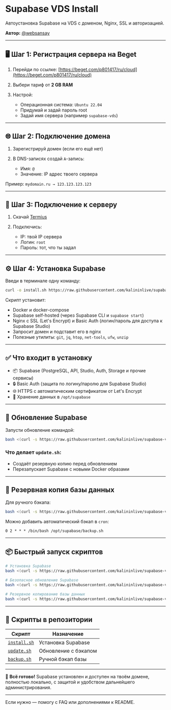 # Supabase VDS Install

Автоустановка Supabase на VDS с доменом, Nginx, SSL и авторизацией.

**Автор:** [@websansay](https://t.me/websansay)

---

## 🖥️ Шаг 1: Регистрация сервера на Beget

1. Перейди по ссылке: [https://beget.com/p801417/ru/cloud](https://beget.com/p801417/ru/cloud)
2. Выбери тариф от **2 GB RAM**
3. Настрой:

   * Операционная система: `Ubuntu 22.04`
   * Придумай и задай пароль root
   * Задай имя сервера (например `supabase-vds`)

---

## 🌐 Шаг 2: Подключение домена

1. Зарегистрируй домен (если его ещё нет)
2. В DNS-записях создай `A`-запись:

   * Имя: `@`
   * Значение: IP адрес твоего сервера

Пример: `mydomain.ru → 123.123.123.123`

---

## 🔑 Шаг 3: Подключение к серверу

1. Скачай [Termius](https://termius.com/)
2. Подключись:

   * IP: твой IP сервера
   * Логин: `root`
   * Пароль: тот, что ты задал

---

## ⚙️ Шаг 4: Установка Supabase

Введи в терминале одну команду:

```bash
curl -o install.sh https://raw.githubusercontent.com/kalininlive/supabase-vds-install/main/install.sh && chmod +x install.sh && ./install.sh
```

Скрипт установит:

* Docker и docker-compose
* Supabase self-hosted (через Supabase CLI и `supabase start`)
* Nginx с SSL (Let's Encrypt) и Basic Auth (логин/пароль для доступа к Supabase Studio)
* Запросит домен и подставит его в nginx
* Полезные утилиты: `git`, `jq`, `htop`, `net-tools`, `ufw`, `unzip`

---

## ✅ Что входит в установку

* 📦 Supabase (PostgreSQL, API, Studio, Auth, Storage и прочие сервисы)
* 🔒 Basic Auth (защита по логину/паролю для Supabase Studio)
* 🌐 HTTPS с автоматическим сертификатом от Let's Encrypt
* 📂 Хранение данных в `/opt/supabase`

---

## 🔄 Обновление Supabase

Запусти обновление командой:

```bash
bash <(curl -s https://raw.githubusercontent.com/kalininlive/supabase-vds-install/main/update.sh)
```

### Что делает `update.sh`:

* Создаёт резервную копию перед обновлением
* Перезапускает Supabase с новыми Docker образами

---

## 💾 Резервная копия базы данных

Для ручного бэкапа:

```bash
bash <(curl -s https://raw.githubusercontent.com/kalininlive/supabase-vds-install/main/backup.sh)
```

Можно добавить автоматический бэкап в `cron`:

```cron
0 2 * * * /bin/bash /opt/supabase/backup.sh
```

---

## 📦 Быстрый запуск скриптов

```bash
# Установка Supabase
bash <(curl -s https://raw.githubusercontent.com/kalininlive/supabase-vds-install/main/install.sh)

# Безопасное обновление Supabase
bash <(curl -s https://raw.githubusercontent.com/kalininlive/supabase-vds-install/main/update.sh)

# Резервное копирование базы данных
bash <(curl -s https://raw.githubusercontent.com/kalininlive/supabase-vds-install/main/backup.sh)
```

---

## 📁 Скрипты в репозитории

| Скрипт                                                                                   | Назначение           |
| ---------------------------------------------------------------------------------------- | -------------------- |
| [`install.sh`](https://github.com/kalininlive/supabase-vds-install/blob/main/install.sh) | Установка Supabase   |
| [`update.sh`](https://github.com/kalininlive/supabase-vds-install/blob/main/update.sh)   | Обновление с бэкапом |
| [`backup.sh`](https://github.com/kalininlive/supabase-vds-install/blob/main/backup.sh)   | Ручной бэкап базы    |

---

🎯 **Всё готово!**
Supabase установлен и доступен на твоём домене, полностью локально, с защитой и удобством дальнейшего администрирования.

---

Если нужно — помогу с FAQ или дополнениями к README.
